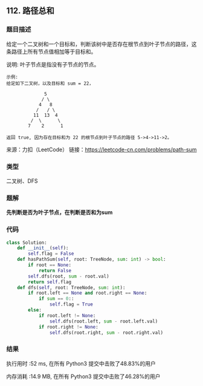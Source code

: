 ## 112. 路径总和



### 题目描述

给定一个二叉树和一个目标和，判断该树中是否存在根节点到叶子节点的路径，这条路径上所有节点值相加等于目标和。

说明: 叶子节点是指没有子节点的节点。

```
示例: 
给定如下二叉树，以及目标和 sum = 22，

              5
             / \
            4   8
           /   / \
          11  13  4
         /  \      \
        7    2      1

返回 true, 因为存在目标和为 22 的根节点到叶子节点的路径 5->4->11->2。
```

来源：力扣（LeetCode）
链接：https://leetcode-cn.com/problems/path-sum

### 类型

二叉树、DFS



### 题解

**先判断是否为叶子节点，在判断是否和为sum**



### 代码

```python
class Solution:
	def __init__(self):
		self.flag = False
	def hasPathSum(self, root: TreeNode, sum: int) -> bool:
		if root == None:
			return False
		self.dfs(root, sum - root.val)
		return self.flag
	def dfs(self, root: TreeNode, sum: int):
		if root.left == None and root.right == None:
			if sum == 0::
				self.flag = True
		else:
			if root.left != None:
				self.dfs(root.left, sum - root.left.val)
			if root.right != None:
				self.dfs(root.right, sum - root.right.val)
```



### 结果

执行用时 :52 ms, 在所有 Python3 提交中击败了48.83%的用户

内存消耗 :14.9 MB, 在所有 Python3 提交中击败了46.28%的用户